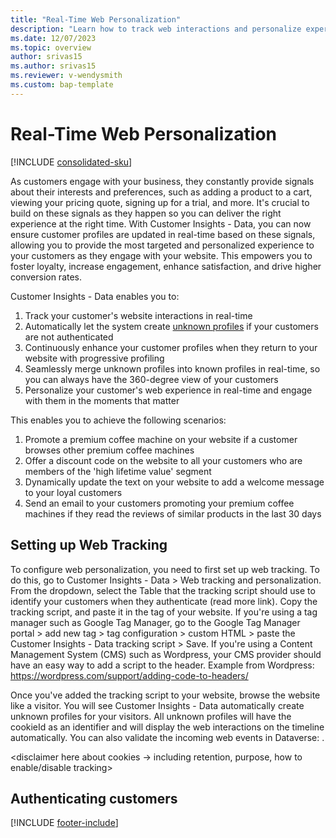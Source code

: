 ```yaml
---
title: "Real-Time Web Personalization"
description: "Learn how to track web interactions and personalize experiences in real-time"
ms.date: 12/07/2023
ms.topic: overview
author: srivas15
ms.author: srivas15
ms.reviewer: v-wendysmith
ms.custom: bap-template
---
```


# Real-Time Web Personalization

[!INCLUDE [consolidated-sku](./includes/consolidated-sku.md)]

As customers engage with your business, they constantly provide signals about their interests and preferences, such as adding a product to a cart, viewing your pricing quote, signing up for a trial, and more. It's crucial to build on these signals as they happen so you can deliver the right experience at the right time.
With Customer Insights - Data, you can now ensure customer profiles are updated in real-time based on these signals, allowing you to provide the most targeted and personalized experience to your customers as they engage with your website. This empowers you to foster loyalty, increase engagement, enhance satisfaction, and drive higher conversion rates.

Customer Insights - Data enables you to:
1. Track your customer's website interactions in real-time
2. Automatically let the system create [unknown profiles](link_to_unknown_profiles.md) if your customers are not authenticated 
3. Continuously enhance your customer profiles when they return to your website with progressive profiling
4. Seamlessly merge unknown profiles into known profiles in real-time, so you can always have the 360-degree view of your customers
5. Personalize your customer's web experience in real-time and engage with them in the moments that matter

This enables you to achieve the following scenarios:
1. Promote a premium coffee machine on your website if a customer browses other premium coffee machines 
2. Offer a discount code on the website to all your customers who are members of the 'high lifetime value' segment
3. Dynamically update the text on your website to add a welcome message to your loyal customers 
4. Send an email to your customers promoting your premium coffee machines if they read the reviews of similar products in the last 30 days

## Setting up Web Tracking
To configure web personalization, you need to first set up web tracking. To do this, go to Customer Insights - Data > Web tracking and personalization. From the dropdown, select the Table that the tracking script should use to identify your customers when they authenticate (read more link). Copy the tracking script, and paste it in the <head> tag of your website. If you're using a tag manager such as Google Tag Manager, go to the Google Tag Manager portal > add new tag > tag configuration > custom HTML > paste the Customer Insights - Data tracking script > Save. If you're using a Content Management System (CMS) such as Wordpress, your CMS provider should have an easy way to add a script to the header. Example from Wordpress: https://wordpress.com/support/adding-code-to-headers/

Once you've added the tracking script to your website, browse the website like a visitor. You will see Customer Insights - Data automatically create unknown profiles for your visitors. All unknown profiles will have the cookieId as an identifier and will display the web interactions on the timeline automatically. You can also validate the incoming web events in Dataverse: <add link to table>. <read more link about schema of tables>

<disclaimer here about cookies -> including retention, purpose, how to enable/disable tracking>

## Authenticating customers 






[!INCLUDE [footer-include](includes/footer-banner.md)]
